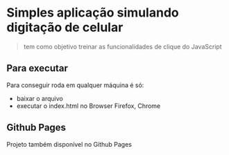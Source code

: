 # Simples aplicação simulando digitação de celular

> tem como objetivo treinar as funcionalidades de clique do JavaScript

## Para executar

Para conseguir roda em qualquer máquina é só:

- baixar o arquivo
- executar o index.html no Browser Firefox, Chrome

## Github Pages

Projeto também disponível no Github Pages
